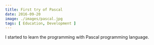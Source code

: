 ```yaml
---
title: First try of Pascal
date: 2016-09-20
image: ./images/pascal.jpg
tags: [ Education, Development ]
---
```


I started to learn the programming with Pascal programming language.
